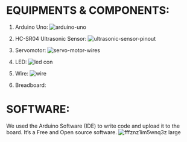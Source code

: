 # EQUIPMENTS  &  COMPONENTS:
  1. Arduino Uno:
  ![arduino-uno](https://user-images.githubusercontent.com/36074470/45993692-d4660400-c0b1-11e8-867e-2a7edbae82c3.png)

  2. HC-SR04 Ultrasonic Sensor:
  ![ultrasonic-sensor-pinout](https://user-images.githubusercontent.com/36074470/45993717-ef387880-c0b1-11e8-9b7c-f3d001c1c9e6.png)
  
  3. Servomotor:
  ![servo-motor-wires](https://user-images.githubusercontent.com/36074470/45993762-20b14400-c0b2-11e8-8e56-d4cf7723ba7d.png)
  
  4. LED: 
  ![led con](https://user-images.githubusercontent.com/36074470/45993789-41799980-c0b2-11e8-8769-f89cddae3aba.jpg)

  5. Wire:
  ![wire](https://user-images.githubusercontent.com/36074470/45993804-60782b80-c0b2-11e8-8636-b342ee0f0aa6.jpg)
  
  6. Breadboard:

# SOFTWARE:
We used the Arduino Software (IDE) to write code and upload it to the board. It’s a Free and Open source software.
![fffznz1im5wnq3z large](https://user-images.githubusercontent.com/36074470/45993904-e72d0880-c0b2-11e8-857a-6e86a6635f91.jpg)
